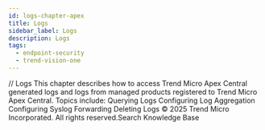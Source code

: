 ```yaml
---
id: logs-chapter-apex
title: Logs
sidebar_label: Logs
description: Logs
tags:
  - endpoint-security
  - trend-vision-one
---
```


/*<![CDATA[*/ $('#title').html($('meta[name=map-description]').attr('content')); /*]]>*/ Logs This chapter describes how to access Trend Micro Apex Central generated logs and logs from managed products registered to Trend Micro Apex Central. Topics include: Querying Logs Configuring Log Aggregation Configuring Syslog Forwarding Deleting Logs © 2025 Trend Micro Incorporated. All rights reserved.Search Knowledge Base
